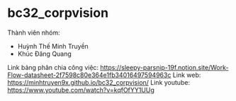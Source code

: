 # bc32_corpvision
Thành viên nhóm:
  + Huỳnh Thế Minh Truyền
  + Khúc Đăng Quang

Link bảng phân chia công việc: https://sleepy-parsnip-19f.notion.site/Work-Flow-datasheet-2f7598c80e364e1fb34016497594963c
Link web: https://minhtruyen9x.github.io/bc32_corpvision/
Link youtube: https://www.youtube.com/watch?v=kqfOfYY1UUg
